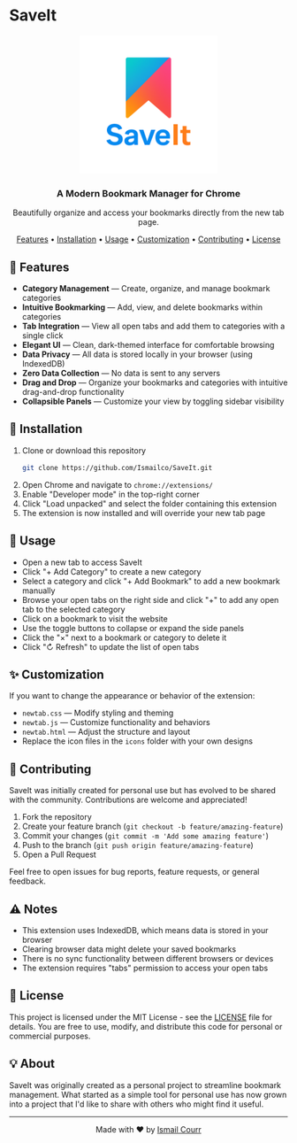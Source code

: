 # SaveIt

<div align="center">
  <img src="icons/icon1024.png" alt="SaveIt Logo" width="250">
  <h3>A Modern Bookmark Manager for Chrome</h3>
  <p>Beautifully organize and access your bookmarks directly from the new tab page.</p>

  <p>
    <a href="#features">Features</a> •
    <a href="#installation">Installation</a> •
    <a href="#usage">Usage</a> •
    <a href="#customization">Customization</a> •
    <a href="#contributing">Contributing</a> •
    <a href="#license">License</a>
  </p>
</div>

## 🌟 Features

- **Category Management** — Create, organize, and manage bookmark categories
- **Intuitive Bookmarking** — Add, view, and delete bookmarks within categories
- **Tab Integration** — View all open tabs and add them to categories with a single click
- **Elegant UI** — Clean, dark-themed interface for comfortable browsing
- **Data Privacy** — All data is stored locally in your browser (using IndexedDB)
- **Zero Data Collection** — No data is sent to any servers
- **Drag and Drop** — Organize your bookmarks and categories with intuitive drag-and-drop functionality
- **Collapsible Panels** — Customize your view by toggling sidebar visibility

## 🚀 Installation

1. Clone or download this repository
   ```bash
   git clone https://github.com/Ismailco/SaveIt.git
   ```
2. Open Chrome and navigate to `chrome://extensions/`
3. Enable "Developer mode" in the top-right corner
4. Click "Load unpacked" and select the folder containing this extension
5. The extension is now installed and will override your new tab page

## 📖 Usage

- Open a new tab to access SaveIt
- Click "+ Add Category" to create a new category
- Select a category and click "+ Add Bookmark" to add a new bookmark manually
- Browse your open tabs on the right side and click "+" to add any open tab to the selected category
- Click on a bookmark to visit the website
- Use the toggle buttons to collapse or expand the side panels
- Click the "×" next to a bookmark or category to delete it
- Click "↻ Refresh" to update the list of open tabs

## ✨ Customization

If you want to change the appearance or behavior of the extension:

- `newtab.css` — Modify styling and theming
- `newtab.js` — Customize functionality and behaviors
- `newtab.html` — Adjust the structure and layout
- Replace the icon files in the `icons` folder with your own designs

## 🤝 Contributing

SaveIt was initially created for personal use but has evolved to be shared with the community. Contributions are welcome and appreciated!

1. Fork the repository
2. Create your feature branch (`git checkout -b feature/amazing-feature`)
3. Commit your changes (`git commit -m 'Add some amazing feature'`)
4. Push to the branch (`git push origin feature/amazing-feature`)
5. Open a Pull Request

Feel free to open issues for bug reports, feature requests, or general feedback.

## ⚠️ Notes

- This extension uses IndexedDB, which means data is stored in your browser
- Clearing browser data might delete your saved bookmarks
- There is no sync functionality between different browsers or devices
- The extension requires "tabs" permission to access your open tabs

## 📄 License

This project is licensed under the MIT License - see the [LICENSE](LICENSE) file for details. You are free to use, modify, and distribute this code for personal or commercial purposes.

## 💡 About

SaveIt was originally created as a personal project to streamline bookmark management. What started as a simple tool for personal use has now grown into a project that I'd like to share with others who might find it useful.

---

<div align="center">
  <p>Made with ❤️ by <a href="https://ismailcourr.dev">Ismail Courr</a></p>
</div>
